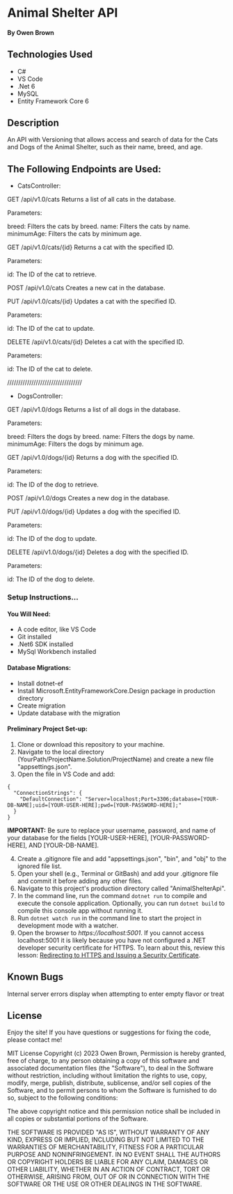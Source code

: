 # Animal Shelter API

#### By Owen Brown

## Technologies Used

* C#
* VS Code
* .Net 6
* MySQL
* Entity Framework Core 6
 

## Description
An API with Versioning that allows access and search of data for the Cats and Dogs of the Animal Shelter, such as their name, breed, and age.

## The Following Endpoints are Used: 
* CatsController:

GET /api/v1.0/cats
Returns a list of all cats in the database.

Parameters:

breed: Filters the cats by breed.
name: Filters the cats by name.
minimumAge: Filters the cats by minimum age.

GET /api/v1.0/cats/{id}
Returns a cat with the specified ID.

Parameters:

id: The ID of the cat to retrieve.

POST /api/v1.0/cats
Creates a new cat in the database.

PUT /api/v1.0/cats/{id}
Updates a cat with the specified ID.

Parameters:

id: The ID of the cat to update.

DELETE /api/v1.0/cats/{id}
Deletes a cat with the specified ID.

Parameters:

id: The ID of the cat to delete.

//////////////////////////////////

* DogsController:

GET /api/v1.0/dogs
Returns a list of all dogs in the database.

Parameters:

breed: Filters the dogs by breed.
name: Filters the dogs by name.
minimumAge: Filters the dogs by minimum age.

GET /api/v1.0/dogs/{id}
Returns a dog with the specified ID.

Parameters:

id: The ID of the dog to retrieve.

POST /api/v1.0/dogs
Creates a new dog in the database.

PUT /api/v1.0/dogs/{id}
Updates a dog with the specified ID.

Parameters:

id: The ID of the dog to update.

DELETE /api/v1.0/dogs/{id}
Deletes a dog with the specified ID.

Parameters:

id: The ID of the dog to delete.

### Setup Instructions...

#### You Will Need: 

* A code editor, like VS Code
* Git installed
* .Net6 SDK installed
* MySql Workbench installed

#### Database Migrations:
* Install dotnet-ef 
* Install Microsoft.EntityFrameworkCore.Design package in production directory
* Create migration
* Update database with the migration

#### Preliminary Project Set-up:
1. Clone or download this repository to your machine.
2. Navigate to the local directory (YourPath/ProjectName.Solution/ProjectName) and create a new file "appsettings.json".
3. Open the file in VS Code and add:
  ```
  {
    "ConnectionStrings": {
      "DefaultConnection": "Server=localhost;Port=3306;database=[YOUR-DB-NAME];uid=[YOUR-USER-HERE];pwd=[YOUR-PASSWORD-HERE];"
    }
  }
  ```

**IMPORTANT:** Be sure to replace your username, password, and name of your database for the fields [YOUR-USER-HERE], [YOUR-PASSWORD-HERE], AND [YOUR-DB-NAME].

4. Create a .gitignore file and add "appsettings.json", "bin", and "obj" to the ignored file list.  
5. Open your shell (e.g., Terminal or GitBash) and add your .gitignore file and commit it before adding any other files. 
6. Navigate to this project's production directory called "AnimalShelterApi". 
3. In the command line, run the command `dotnet run` to compile and execute the console application. Optionally, you can run `dotnet build` to compile this console app without running it. 
6. Run `dotnet watch run` in the command line to start the project in development mode with a watcher.
7. Open the browser to _https://localhost:5001_. If you cannot access localhost:5001 it is likely because you have not configured a .NET developer security certificate for HTTPS. To learn about this, review this lesson: [Redirecting to HTTPS and Issuing a Security Certificate](https://www.learnhowtoprogram.com/c-and-net/basic-web-applications/redirecting-to-https-and-issuing-a-security-certificate).

## Known Bugs

Internal server errors display when attempting to enter empty flavor or treat

## License
Enjoy the site! If you have questions or suggestions for fixing the code, please contact me!

MIT License Copyright (c) 2023 Owen Brown, Permission is hereby granted, free of charge, to any person obtaining a copy of this software and associated documentation files (the "Software"), to deal in the Software without restriction, including without limitation the rights to use, copy, modify, merge, publish, distribute, sublicense, and/or sell copies of the Software, and to permit persons to whom the Software is furnished to do so, subject to the following conditions:

The above copyright notice and this permission notice shall be included in all copies or substantial portions of the Software.

THE SOFTWARE IS PROVIDED "AS IS", WITHOUT WARRANTY OF ANY KIND, EXPRESS OR IMPLIED, INCLUDING BUT NOT LIMITED TO THE WARRANTIES OF MERCHANTABILITY, FITNESS FOR A PARTICULAR PURPOSE AND NONINFRINGEMENT. IN NO EVENT SHALL THE AUTHORS OR COPYRIGHT HOLDERS BE LIABLE FOR ANY CLAIM, DAMAGES OR OTHER LIABILITY, WHETHER IN AN ACTION OF CONTRACT, TORT OR OTHERWISE, ARISING FROM, OUT OF OR IN CONNECTION WITH THE SOFTWARE OR THE USE OR OTHER DEALINGS IN THE SOFTWARE.